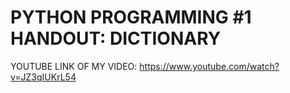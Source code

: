 # PYTHON PROGRAMMING #1 HANDOUT: DICTIONARY

YOUTUBE LINK OF MY VIDEO:
https://www.youtube.com/watch?v=JZ3qIUKrL54
